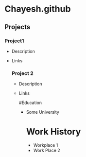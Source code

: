 # Chayesh.github

## Projects
### Project1
- Description
- Links

  ### Project 2
  - Description
  - Links
 
    #Education
    - Some University
   
      # Work History
      - Workplace 1
      - Work Place 2
